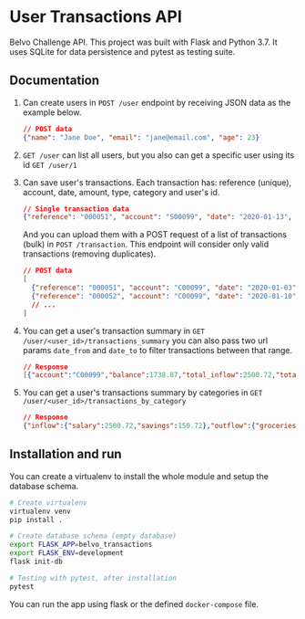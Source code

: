 # User Transactions API

Belvo Challenge API. This project was built with Flask and Python 3.7. It uses SQLite for data persistence and pytest as testing suite.

## Documentation

1. Can create users in `POST /user` endpoint by receiving JSON data as the example below.

   ```json
   // POST data
   {"name": "Jane Doe", "email": "jane@email.com", "age": 23}
   ```

2. `GET /user` can list all users, but you also can get a specific user using its id `GET /user/1`

3. Can save user's transactions. Each transaction has: reference (unique), account, date, amount, type, category and user's id.

   ```json
   // Single transaction data
   {"reference": "000051", "account": "S00099", "date": "2020-01-13", "amount": "-51.13", "type": "outflow", "category": "groceries", "user_id": 1}
   ```

   And you can upload them with a POST request of a list of transactions (bulk) in `POST /transaction`. This endpoint will consider only valid transactions (removing duplicates).

   ```json
   // POST data
   [
     {"reference": "000051", "account": "C00099", "date": "2020-01-03", "amount": "-51.13", "type": "outflow", "category": "groceries", "user_id": 1},
     {"reference": "000052", "account": "C00099", "date": "2020-01-10", "amount": "2500.72", "type": "inflow", "category": "salary", "user_id": 1}
     // ... 
   ]
   ```

   

4. You can get a user's transaction summary in `GET /user/<user_id>/transactions_summary` you can also pass two url params `date_from` and `date_to` to filter transactions between that range.

   ```json
   // Response
   [{"account":"C00099","balance":1738.87,"total_inflow":2500.72,"total_outflow":-761.85},{"account":"S00012","balance":150.72,"total_inflow":150.72,"total_outflow":0.0}]
   ```

5. You can get a user's transactions summary by categories in `GET /user/<user_id>/transactions_by_category`

   ```json
   // Response
   {"inflow":{"salary":2500.72,"savings":150.72},"outflow":{"groceries":-51.13,"rent":-560.0,"transfer":-150.72}}
   ```



## Installation and run

You can create a virtualenv to install the whole module and setup the database schema.

```bash
# Create virtualenv
virtualenv venv
pip install .

# Create database schema (empty database)
export FLASK_APP=belvo_transactions
export FLASK_ENV=development
flask init-db

# Testing with pytest, after installation
pytest 
```

You can run the app using flask or the defined `docker-compose` file.

